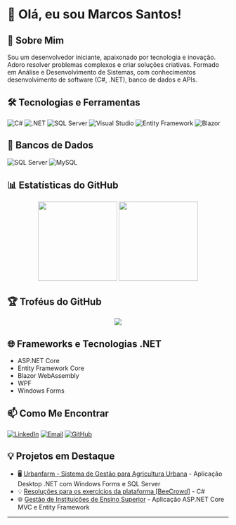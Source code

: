 # 👋 Olá, eu sou Marcos Santos!


## 🚀 Sobre Mim
Sou um desenvolvedor iniciante, apaixonado por tecnologia e inovação. Adoro resolver problemas complexos e criar soluções criativas.
Formado em Análise e Desenvolvimento de Sistemas, com conhecimentos desenvolvimento de software (C#, .NET), banco de dados e APIs. 

## 🛠️ Tecnologias e Ferramentas
![C#](https://img.shields.io/badge/-C%23-239120?style=flat-square&logo=c-sharp&logoColor=white)
![.NET](https://img.shields.io/badge/-.NET-5C2D91?style=flat-square&logo=.net&logoColor=white)
![SQL Server](https://img.shields.io/badge/-SQL%20Server-CC2927?style=flat-square&logo=microsoft-sql-server&logoColor=white)
![Visual Studio](https://img.shields.io/badge/-Visual%20Studio-5C2D91?style=flat-square&logo=visual-studio&logoColor=white)
![Entity Framework](https://img.shields.io/badge/-Entity%20Framework-512BD4?style=flat-square&logo=.net&logoColor=white)
![Blazor](https://img.shields.io/badge/-Blazor-512BD4?style=flat-square&logo=blazor&logoColor=white)

## 💾 Bancos de Dados
![SQL Server](https://img.shields.io/badge/-SQL%20Server-CC2927?style=flat-square&logo=microsoft-sql-server&logoColor=white)
![MySQL](https://img.shields.io/badge/-MySQL-4479A1?style=flat-square&logo=mysql&logoColor=white)

## 📊 Estatísticas do GitHub
<div align="center">
  <img height="180em" src="https://github-readme-stats.vercel.app/api?username=MarcosSoares96&show_icons=true&theme=dark&include_all_commits=true&count_private=true"/>
  <img height="180em" src="https://github-readme-stats.vercel.app/api/top-langs/?username=MarcosSoares96&layout=compact&langs_count=7&theme=dark"/>
</div>

## 🏆 Troféus do GitHub
<div align="center">
  <img src="https://github-profile-trophy.vercel.app/?username=MarcosSoares96&theme=darkhub&no-frame=true&row=1&column=7" />
</div>

## 🌐 Frameworks e Tecnologias .NET
- ASP.NET Core
- Entity Framework Core
- Blazor WebAssembly
- WPF
- Windows Forms

## 📫 Como Me Encontrar
[![LinkedIn](https://img.shields.io/badge/-LinkedIn-0077B5?style=flat-square&logo=Linkedin&logoColor=white&link=https://www.linkedin.com/in/marcos-santos-soares/)](https://www.linkedin.com/in/marcos-santos-soares/)
[![Email](https://img.shields.io/badge/-Email-D14836?style=flat-square&logo=Gmail&logoColor=white&link=mailto:marcos.s.soares.96@gmail.com)](mailto:marcos.s.soares.96@gmail.com)
[![GitHub](https://img.shields.io/badge/-GitHub-181717?style=flat-square&logo=GitHub&logoColor=white&link=https://github.com/MarcosSoares96)](https://github.com/MarcosSoares96)

## 💡 Projetos em Destaque
- 🖥️ [Urbanfarm - Sistema de Gestão para Agricultura Urbana](https://github.com/MarcosSoares96/UrbanFarm) - Aplicação Desktop .NET com Windows Forms e SQL Server
- 💡 [Resoluções para os exercícios da plataforma [BeeCrowd]](https://github.com/MarcosSoares96/Beecrowd_Estudo) - C#
- 🌐 [Gestão de Instituições de Ensino Superior](https://github.com/MarcosSoares96/InstituicaoEnsino) - Aplicação ASP.NET Core MVC e Entity Framework

---
